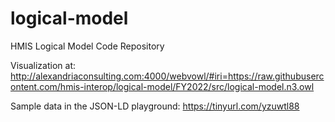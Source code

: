 logical-model
=============

HMIS Logical Model Code Repository

Visualization at: http://alexandriaconsulting.com:4000/webvowl/#iri=https://raw.githubusercontent.com/hmis-interop/logical-model/FY2022/src/logical-model.n3.owl

Sample data in the JSON-LD playground: https://tinyurl.com/yzuwtl88
